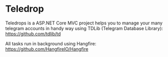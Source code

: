 # Teledrop
Teledrops is a ASP.NET Core MVC project helps you to manage your many telegram accounts in handy way using TDLib (Telegram Database Library): https://github.com/tdlib/td

All tasks run in background using Hangfire: https://github.com/HangfireIO/Hangfire
